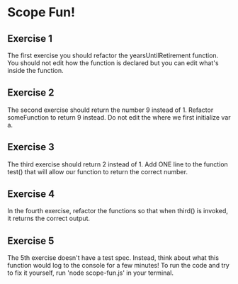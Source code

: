 # Scope Fun!

## Exercise 1
The first exercise you should refactor the yearsUntilRetirement function. 
You should not edit how the function is declared but you can edit what's inside the function. 

## Exercise 2
The second exercise should return the number 9 instead of 1. 
Refactor someFunction to return 9 instead. Do not edit the where we first initialize var a. 

## Exercise 3
The third exercise should return 2 instead of 1. 
Add ONE line to the function test() that will allow our function to return the correct number.

## Exercise 4
In the fourth exercise, refactor the functions so that when third() is invoked, it returns the correct output.

## Exercise 5
The 5th exercise doesn't have a test spec. Instead, think about what this function would log to the console for a few minutes! 
To run the code and try to fix it yourself, run 'node scope-fun.js' in your terminal. 
